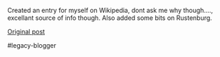 <!--
date: '2005-07-14'
published: true
slug: 2005-07-wikipedia
time_to_read: 5
title: Wikipedia
-->

Created an entry for myself on Wikipedia, dont ask me why though...., excellant source of info though. Also added some bits on Rustenburg.

[Original post](https://ysfk.blogspot.com/2005/07/wikipedia.html)

#legacy-blogger 